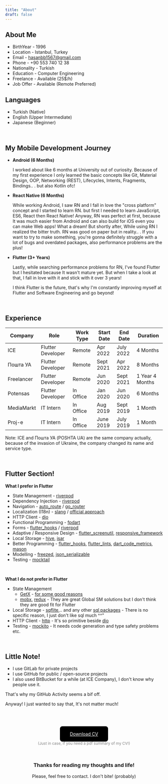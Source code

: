 ```yaml
---
title: "About"
draft: false
---
```


## About Me
- BirthYear - 1996
- Location - Istanbul, Turkey
- Email - hasanbb1567@gmail.com
- Phone - +90 553 740 12 38
- Nationality - Turkish
- Education - Computer Engineering
- Freelance - Available (25$/h)
- Job Offer - Available (Remote Preferred)

## Languages
- Turkish (Native)
- English (Upper Intermediate)
- Japanese (Beginner)

<br>

## My Mobile Development Journey

- **Android (6 Months)**
  
  I worked about like 6 months at University out of curiosity. Because of my first experience I only learned the basic concepts like Git, Material Design, OOP, Networking (REST), Lifecycles, Intents, Fragments, Bindings.. . but also Kotlin ofc!

- **React Native (6 Months)**
  
  While working Android, I saw RN and I fall in love the "cross platform" concept and I started to learn RN. but first I needed to learn JavaScript, ES6, React then React Native! Anyway, RN was perfect at first, because It was much easier from Android and can also build for iOS even you can make Web apps! What a dream! But shortly after, While using RN I realized the bitter truth. RN was good on paper but in reality.. . If you want to try to make something, you're gonna definitely struggle with a lot of bugs and overdated packages, also performance problems are the plus! 

- **Flutter (3+ Years)**
   
   Lastly, while searching performance problems for RN, I've found Flutter but I hesitated because It wasn't mature yet. But when I take a look at that, I fall in love with it and stick with it over 3 years!

   I think Flutter is the future, that's why I'm constantly improving myself at Flutter and Software Engineering and go beyond!

<br>

## Experience

| Company    | Role              | Work Type | Start Date | End Date  | Duration        |
| ---------- | ----------------- | --------- | ---------- | --------- | --------------- |
| ICE        | Flutter Developer | Remote    | Apr 2022   | July 2022 | 4 Months        |
| Пошта УА   | Flutter Developer | Remote    | Sept 2021  | Apr 2022  | 8 Months        |
| Freelancer | Flutter Developer | Remote    | Jun 2020   | Sept 2021 | 1 Year 4 Months |
| Potensas   | Flutter Developer | In Office | Jan 2020   | Jun 2020  | 6 Months        |
| MediaMarkt | IT Intern         | In Office | Aug 2019   | Sept 2019 | 1 Month         |
| Proj-e     | IT Intern         | In Office | June 2019  | July 2019 | 1 Month         |

Note: ICE and Пошта УА (POSHTA UA) are the same company actually, because of the invasion of Ukraine, the company changed its name and service type. 

<br>

## Flutter Section!

**What I prefer in Flutter**
- State Management - [riverpod](https://pub.dev/packages/riverpod)
- Dependency Injection - [riverpod](https://pub.dev/packages/riverpod)
- Navigation - [auto_route](https://pub.dev/packages/auto_route) / [go_router](https://pub.dev/packages/go_router)
- Localization (I18n) - [slang](https://pub.dev/packages/slang) / [official approach](https://docs.flutter.dev/development/accessibility-and-localization/internationalization)
- HTTP Client - [dio](https://pub.dev/packages/dio)
- Functional Programming - [fpdart](https://pub.dev/packages/fpdart)
- Forms - [flutter_hooks](https://pub.dev/packages/hooks) / [riverpod](https://pub.dev/packages/riverpod)
- Adaptive / Responsive Design - [flutter_screenutil](https://pub.dev/packages/flutter_screenutil), [responsive_framework](https://pub.dev/packages/responsive_framework)
- Local Storage - [hive](https://pub.dev/packages/hive), [isar](https://pub.dev/packages/isar)
- Better Programming - [flutter_hooks](https://pub.dev/packages/flutter_hooks), [flutter_lints](https://pub.dev/packages/flutter_lints), [dart_code_metrics](https://pub.dev/packages/dart_code_metrics), [mason](https://pub.dev/packages/mason)
- Modelling - [freezed](https://pub.dev/packages/freezed), [json_serializable](https://pub.dev/packages/json_serializable)
- Testing - [mocktail](https://pub.dev/packages/mocktail)

<br>

**What I do not prefer in Flutter**
- State Management
  - [GetX](https://pub.dev/packages/get) - [for some good reasons](https://twitter.com/filiphracek/status/1468565501701939203?lang=en)
  - [mobx](https://pub.dev/packages/mobx), [redux](https://pub.dev/packages/redux) - They are great Global SM solutions but I don't think they are good fit for Flutter
- Local Storage - [sqflite](https://pub.dev/packages/sqflite),.. and any other [sql packages](https://fluttergems.dev/sql-database/) - There is no specific reason, I just don't like sql much ^^" 
- HTTP Client - [http](https://pub.dev/packages/http) - It's so primitive beside [dio](https://pub.dev/packages/dio)
- Testing - [mockito](https://pub.dev/packages/mockito) - It needs code generation and type safety problems etc.

<br>

## Little Note!
- I use GitLab for private projects
- I use GitHub for public / open-source projects
- I also used BitBucket for a while (at ICE Company), I don't know why people use it.


That's why my GitHub Activity seems a bif off.

Anyway! I just wanted to say that, It's not matter much!

<br>


<br>
<br>


<center>

  <a
    href="../cv-hasan-basri-bayat.pdf"
    style="padding:1rem 2rem; background-color:black;border-radius:8px; color:white;"
    download>
    Download CV
  </a>
  <br>
  <p style="color:grey;font-size:12px;margin-top:14px;">(Just in case, if you need a pdf summary of my CV!)</p>


  <br>


  <h3>Thanks for reading my thoughts and life!</h3>
  <p>Please, feel free to contact. I don't bite! (probably)</p>

 
</center>

<br>
<br>
